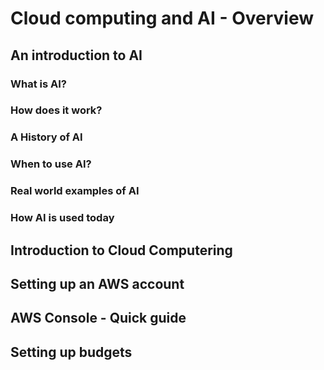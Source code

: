 # Cloud computing and AI - Overview 

  ## An introduction to AI </summary>

   ### What is AI?
  
   ### How does it work?
  
   ### A History of AI
  
   ### When to use AI?
  
   ### Real world examples of AI
  
   ### How AI is used today
 
  ## Introduction to Cloud Computering

  ## Setting up an AWS account
 
  ## AWS Console - Quick guide
 
  ## Setting up budgets

